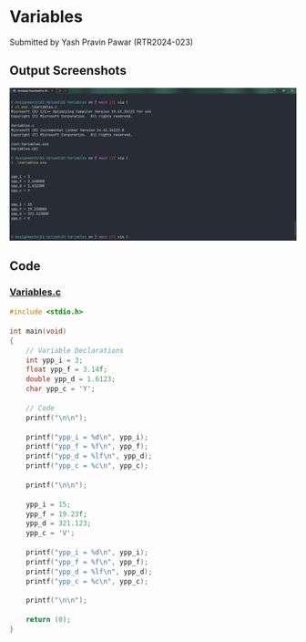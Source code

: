 # Variables

Submitted by Yash Pravin Pawar (RTR2024-023)

## Output Screenshots
![output.png](./02-Screenshots/output.png)

## Code
### [Variables.c](./01-Code/Variables.c)
```c
#include <stdio.h>

int main(void) 
{
	// Variable Declarations
	int ypp_i = 3;
	float ypp_f = 3.14f;
	double ypp_d = 1.6123;
	char ypp_c = 'Y';

	// Code
	printf("\n\n");

	printf("ypp_i = %d\n", ypp_i);
	printf("ypp_f = %f\n", ypp_f);
	printf("ypp_d = %lf\n", ypp_d);
	printf("ypp_c = %c\n", ypp_c);

	printf("\n\n");

	ypp_i = 15;
	ypp_f = 19.23f;
	ypp_d = 321.123;
	ypp_c = 'V';

	printf("ypp_i = %d\n", ypp_i);
	printf("ypp_f = %f\n", ypp_f);
	printf("ypp_d = %lf\n", ypp_d);
	printf("ypp_c = %c\n", ypp_c);

	printf("\n\n");

	return (0);
}


```
